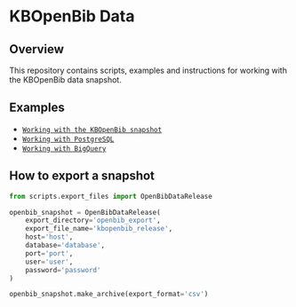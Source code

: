 # KBOpenBib Data

## Overview

This repository contains scripts, examples and instructions for working with the KBOpenBib data snapshot.

## Examples

- [`Working with the KBOpenBib snapshot`](examples/working_with_kbopenbib_data.md)
- [`Working with PostgreSQL`](examples/working_with_postgresql.md)
- [`Working with BigQuery`](examples/working_with_bigquery.md)

## How to export a snapshot

```python
from scripts.export_files import OpenBibDataRelease

openbib_snapshot = OpenBibDataRelease(
    export_directory='openbib_export',
    export_file_name='kbopenbib_release',
    host='host',
    database='database',
    port='port',
    user='user',
    password='password'
)

openbib_snapshot.make_archive(export_format='csv')
```



